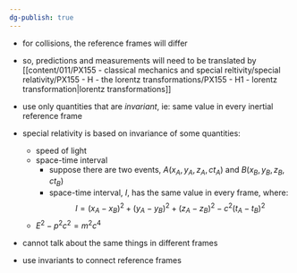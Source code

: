 ```yaml
---
dg-publish: true
---
```


- for collisions, the reference frames will differ
- so, predictions and measurements will need to be translated by [[content/011/PX155 - classical mechanics and special reltivity/special relativity/PX155 - H - the lorentz transformations/PX155 - H1 - lorentz transformation\|lorentz transformations]]
- use only quantities that are *invariant*, ie: same value in every inertial reference frame

- special relativity is based on invariance of some quantities:
	- speed of light
	- space-time interval
		- suppose there are two events, $A(x_{A},y_{A},z_{A}, ct_{A})$ and $B(x_{B},y_{B},z_{B}, ct_{B})$
		- space-time interval, $I$, has the same value in every frame, where: 
		$$I = (x_{A}-x_{B})^{2} + (y_{A}-y_{B})^{2} + (z_{A}-z_{B})^{2} - c^{2}(t_{A}-t_{B})^{2}$$
	- $E^{2}-p^{2}c^{2}=m^{2}c^{4}$

- cannot talk about the same things in different frames
- use invariants to connect reference frames

